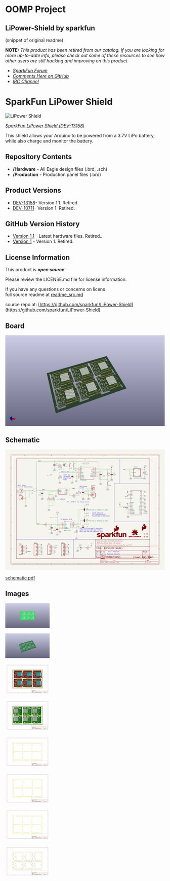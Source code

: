 # OOMP Project  
## LiPower-Shield  by sparkfun  
  
(snippet of original readme)  
  
**NOTE:** *This product has been retired from our catalog. If you are looking for more up-to-date info, please check out some of these resources to see how other users are still hacking and improving on this product.*  
* *[SparkFun Forum](https://forum.sparkfun.com/)*  
* *[Comments Here on GitHub](https://github.com/sparkfun/LiPower-Shield/issues)*  
* *[IRC Channel](https://www.sparkfun.com/news/263)*  
  
SparkFun LiPower Shield  
========================  
  
![LiPower Shield](https://cdn.sparkfun.com//assets/parts/1/0/2/7/0/13158-01.jpg)  
  
[*SparkFun LiPower Shield (DEV-13158)*](https://www.sparkfun.com/products/13158)  
  
This shield allows your Arduino to be powered from a 3.7V LiPo battery, while also charge and monitor the battery.   
  
Repository Contents  
-------------------  
  
* **/Hardware** - All Eagle design files (.brd, .sch)  
* **/Production** - Production panel files (.brd)  
  
Product Versions  
----------------  
  
* [DEV-13158](https://www.sparkfun.com/products/13158)- Version 1.1. Retired.  
* [DEV-10711](https://www.sparkfun.com/products/retired/10711)- Version 1. Retired.  
  
GitHub Version History  
---------------  
* [Version 1.1](https://github.com/sparkfun/LiPower-Shield/tree/V_1.1) - Latest hardware files. Retired..  
* [Version 1](https://github.com/sparkfun/LiPower-Shield/tree/V_1) - Version 1. Retired.   
  
License Information  
-------------------  
  
This product is _**open source**_!   
  
Please review the LICENSE.md file for license information.   
  
If you have any questions or concerns on licens  
  full source readme at [readme_src.md](readme_src.md)  
  
source repo at: [https://github.com/sparkfun/LiPower-Shield](https://github.com/sparkfun/LiPower-Shield)  
## Board  
  
[![working_3d.png](working_3d_600.png)](working_3d.png)  
## Schematic  
  
[![working_schematic.png](working_schematic_600.png)](working_schematic.png)  
  
[schematic pdf](working_schematic.pdf)  
## Images  
  
[![working_3D_bottom.png](working_3D_bottom_140.png)](working_3D_bottom.png)  
  
[![working_3D_top.png](working_3D_top_140.png)](working_3D_top.png)  
  
[![working_assembly_page_01.png](working_assembly_page_01_140.png)](working_assembly_page_01.png)  
  
[![working_assembly_page_02.png](working_assembly_page_02_140.png)](working_assembly_page_02.png)  
  
[![working_assembly_page_03.png](working_assembly_page_03_140.png)](working_assembly_page_03.png)  
  
[![working_assembly_page_04.png](working_assembly_page_04_140.png)](working_assembly_page_04.png)  
  
[![working_assembly_page_05.png](working_assembly_page_05_140.png)](working_assembly_page_05.png)  
  
[![working_assembly_page_06.png](working_assembly_page_06_140.png)](working_assembly_page_06.png)  
